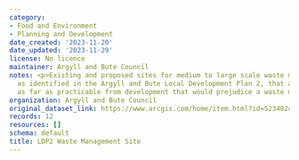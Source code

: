 ```yaml
---
category:
- Food and Environment
- Planning and Development
date_created: '2023-11-20'
date_updated: '2023-11-29'
license: No licence
maintainer: Argyll and Bute Council
notes: <p>Existing and proposed sites for medium to large scale waste management facilities,
  as identified in the Argyll and Bute Local Development Plan 2, that are protected
  as far as practicable from development that would prejudice a waste management use.</p>
organization: Argyll and Bute Council
original_dataset_link: https://www.arcgis.com/home/item.html?id=523482c8ff1f4f41ae44e81b47ede0f4
records: 12
resources: []
schema: default
title: LDP2 Waste Management Site
---
```

